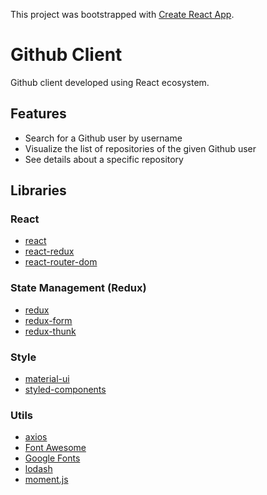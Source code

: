 This project was bootstrapped with [Create React App](https://github.com/facebookincubator/create-react-app).

# Github Client

Github client developed using React ecosystem.

## Features

- Search for a Github user by username
- Visualize the list of repositories of the given Github user
- See details about a specific repository

## Libraries

### React

- [react](https://facebook.github.io/react/)
- [react-redux](https://github.com/reactjs/react-redux)
- [react-router-dom](https://github.com/ReactTraining/react-router/tree/master/packages/react-router-dom)

### State Management (Redux)

- [redux](http://redux.js.org/)
- [redux-form](http://redux-form.com)
- [redux-thunk](https://github.com/gaearon/redux-thunk)

### Style

- [material-ui](http://www.material-ui.com/)
- [styled-components](https://www.styled-components.com/)

### Utils

- [axios](https://github.com/mzabriskie/axios)
- [Font Awesome](http://fontawesome.io/)
- [Google Fonts](https://fonts.google.com/)
- [lodash](https://lodash.com/)
- [moment.js](https://momentjs.com/)

